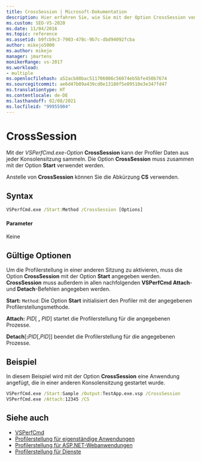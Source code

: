 ```yaml
---
title: CrossSession | Microsoft-Dokumentation
description: Hier erfahren Sie, wie Sie mit der Option CrossSession von VSPerfCmd.exe zulassen, dass der Profiler Daten aus jeder Konsolensitzung sammelt. Sie müssen außerdem die Option Start angeben.
ms.custom: SEO-VS-2020
ms.date: 11/04/2016
ms.topic: reference
ms.assetid: b9fcb9c3-7903-478c-9b7c-dbd94092fcba
author: mikejo5000
ms.author: mikejo
manager: jmartens
monikerRange: vs-2017
ms.workload:
- multiple
ms.openlocfilehash: a52acb80bac511706086c56074eb5bfe450b7674
ms.sourcegitcommit: ae6d47b09a439cd0e13180f5e89510e3e347fd47
ms.translationtype: HT
ms.contentlocale: de-DE
ms.lasthandoff: 02/08/2021
ms.locfileid: "99955904"
---
```

# <a name="crosssession"></a>CrossSession
Mit der *VSPerfCmd.exe-Option* **CrossSession** kann der Profiler Daten aus jeder Konsolensitzung sammeln. Die Option **CrossSession** muss zusammen mit der Option **Start** verwendet werden.

 Anstelle von **CrossSession** können Sie die Abkürzung **CS** verwenden.

## <a name="syntax"></a>Syntax

```cmd
VSPerfCmd.exe /Start:Method /CrossSession [Options]
```

#### <a name="parameters"></a>Parameter
 Keine

## <a name="valid-options"></a>Gültige Optionen
 Um die Profilerstellung in einer anderen Sitzung zu aktivieren, muss die Option **CrossSession** mit der Option **Start** angegeben werden. **CrossSession** muss außerdem in allen nachfolgenden **VSPerfCmd Attach**- und **Detach**-Befehlen angegeben werden.

 **Start:** `Method`: Die Option **Start** initialisiert den Profiler mit der angegebenen Profilerstellungsmethode.

 **Attach:** _PID_[ **,** _PID_] startet die Profilerstellung für die angegebenen Prozesse.

 **Detach**[**:**_PID_[,_PID_]] beendet die Profilerstellung für die angegebenen Prozesse.

## <a name="example"></a>Beispiel
 In diesem Beispiel wird mit der Option **CrossSession** eine Anwendung angefügt, die in einer anderen Konsolensitzung gestartet wurde.

```cmd
VSPerfCmd.exe /Start:Sample /Output:TestApp.exe.vsp /CrossSession
VSPerfCmd.exe /Attach:12345 /CS
```

## <a name="see-also"></a>Siehe auch
- [VSPerfCmd](../profiling/vsperfcmd.md)
- [Profilerstellung für eigenständige Anwendungen](../profiling/command-line-profiling-of-stand-alone-applications.md)
- [Profilerstellung für ASP.NET-Webanwendungen](../profiling/command-line-profiling-of-aspnet-web-applications.md)
- [Profilerstellung für Dienste](../profiling/command-line-profiling-of-services.md)
